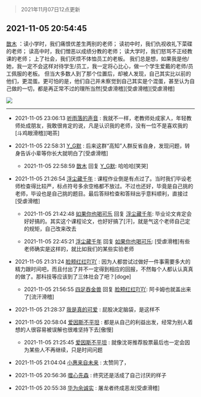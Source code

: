 > 2021年11月07日12点更新
<link rel="stylesheet" href="https://cdn.jsdelivr.net/gh/taotie6/sampleJSON@main/css/photo_show.css">
<meta name="referrer" content="no-referrer" />


 ## 2021-11-05 20:54:45 

 [㪚木](https://www.coolapk.com/feed/31245588?shareKey=NDA2YzIxN2FjMzNjNjE4NTJjZjM~) ：读小学时，我们痛恨优差生两别的老师；
读初中时，我们仇视收礼下菜碟的老师；
读高中时，我们憎恶以成绩分教的老师；
读大学时，我们怒骂不正经教课的老师；
上了社会，我们厌烦不体恤员工的老板。
我们总是想，如果我是他/她，我一定不会这样对待学生/员工，我一定将心比心<!--break-->，做一个学生爱戴的老师/员工佩服的老板。
但当大多数人到了那个位置后，却被人发现，自己其实比以前的他们，更混蛋。更可怕的是，他们自己并未察觉到自己其实是个混蛋，甚至认为自己做的一切，都是再正常不过的理所当然[受虐滑稽][受虐滑稽][受虐滑稽] 

<div class="album">
<img class="img-item" src="http://image.coolapk.com/feed/2019/0515/09/1081091_3748_1897@180x122.gif" />
</div>

 ------- 

- 2021-11-05 23:06:13 [听雨落的声音](uid=3650984) : 我就不一样，老教师处成家人，年轻教师处成朋友，我敢很肯定的说，凡是认识我的老师，没有一位不是喜欢我的[斗鸡眼滑稽][喝茶] 

- 2021-11-05 22:58:31 [Y_G默](uid=1158219) : 后来这群“高知”人群反省自身，发现问题，转身告诉小辈等你长大就明白了[受虐滑稽] 

    - 2021-11-05 22:58:59 [㪚木](uid=1081091) 回复 [Y_G默](uid=1158219): 哈哈哈[笑哭] 

- 2021-11-05 21:26:54 [浮尘藏千年](uid=618671) : 课程作业倒是有点过了。当时我们毕设老师检查得比较严，标点符号多余空格都不放过。不过也还好，毕竟是自己挑的老师，毕设也是自己挑的题目。最后答辩检查和答辩出乎意料顺利，直接过[受虐滑稽] 

    - 2021-11-05 21:42:48 [如果你也喝可乐](uid=1398987) 回复 [浮尘藏千年](uid=618671): 毕业论文肯定会好好搞的。其实这个课程论文，也好好搞了[汗]，就是气这个老师自己定的规矩，自己改来改去 

    - 2021-11-05 22:45:21 [浮尘藏千年](uid=618671) 回复 [如果你也喝可乐](uid=1398987): [受虐滑稽]有些老师确实是这样的，就比如我们的某些实验老师 

- 2021-11-05 21:31:24 [脸颊红红吖吖](uid=12698253) : 因为人都尝试过做好一件事需要多大的精力跟时间吧，而且付出了并不一定得到相应的回报，不然每个人都认认真真的做了。那科技等应该到了三体社会了吧？[doge] 

    - 2021-11-05 21:56:55 [四足吞金兽](uid=2416312) 回复 [脸颊红红吖吖](uid=12698253): 阿卡姆也就盖出来了[流汗滑稽] 

- 2021-11-05 21:28:37 [我是真的可爱](uid=731138) : 屁股决定脑袋，是这样不 

- 2021-11-05 20:58:04 [爱因斯不平坦](uid=834251) : 都是从自己的利益出发，经常为别人着想的人很容易被误解也很难坚持下去[傲慢] 

    - 2021-11-05 21:25:45 [爱因斯不平坦](uid=834251) : 就像沈哥推荐股票最后也一定会因为某些人不再继续，只是时间问题 

- 2021-11-05 21:04:04 [小惠来自未来](uid=847097) : 太赞同了， 

- 2021-11-05 20:56:36 [噬心先森](uid=2495317) : 终究还是活成了自己讨厌的样子 

- 2021-11-05 20:55:38 [华为余诚实](uid=1792952) : 屠龙者终成恶龙[受虐滑稽] 

